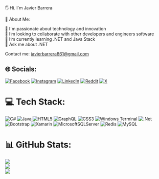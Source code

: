 
🖐Hi. I´m Javier Barrera

💫 About Me:


🔭 I´m passionate about technology and innovation<br>
👯 I’m looking to collaborate with other developers and engineers software<br>
🌱 I’m currently learning .NET and Java Stack<br>
💬 Ask me about .NET


Contact me: javierbarrera861@gmail.com

## 🌐 Socials:
[![Facebook](https://img.shields.io/badge/Facebook-%231877F2.svg?logo=Facebook&logoColor=white)](https://facebook.com/javierbarrera67) [![Instagram](https://img.shields.io/badge/Instagram-%23E4405F.svg?logo=Instagram&logoColor=white)](https://instagram.com/javierandres401) [![LinkedIn](https://img.shields.io/badge/LinkedIn-%230077B5.svg?logo=linkedin&logoColor=white)](https://linkedin.com/in/-javierbarrera) [![Reddit](https://img.shields.io/badge/Reddit-%23FF4500.svg?logo=Reddit&logoColor=white)](https://reddit.com/user/Champion12890) [![X](https://img.shields.io/badge/X-black.svg?logo=X&logoColor=white)](https://x.com/fcbjavier12) 

# 💻 Tech Stack:
![C#](https://img.shields.io/badge/c%23-%23239120.svg?style=for-the-badge&logo=csharp&logoColor=white) ![Java](https://img.shields.io/badge/java-%23ED8B00.svg?style=for-the-badge&logo=openjdk&logoColor=white) ![HTML5](https://img.shields.io/badge/html5-%23E34F26.svg?style=for-the-badge&logo=html5&logoColor=white) ![GraphQL](https://img.shields.io/badge/-GraphQL-E10098?style=for-the-badge&logo=graphql&logoColor=white) ![CSS3](https://img.shields.io/badge/css3-%231572B6.svg?style=for-the-badge&logo=css3&logoColor=white) ![Windows Terminal](https://img.shields.io/badge/Windows%20Terminal-%234D4D4D.svg?style=for-the-badge&logo=windows-terminal&logoColor=white) ![.Net](https://img.shields.io/badge/.NET-5C2D91?style=for-the-badge&logo=.net&logoColor=white) ![Bootstrap](https://img.shields.io/badge/bootstrap-%238511FA.svg?style=for-the-badge&logo=bootstrap&logoColor=white) ![Xamarin](https://img.shields.io/badge/Xamarin-3199DC?style=for-the-badge&logo=xamarin&logoColor=white) ![MicrosoftSQLServer](https://img.shields.io/badge/Microsoft%20SQL%20Server-CC2927?style=for-the-badge&logo=microsoft%20sql%20server&logoColor=white) ![Redis](https://img.shields.io/badge/redis-%23DD0031.svg?style=for-the-badge&logo=redis&logoColor=white) ![MySQL](https://img.shields.io/badge/mysql-%2300000f.svg?style=for-the-badge&logo=mysql&logoColor=white)
# 📊 GitHub Stats:
![](https://github-readme-stats.vercel.app/api?username=javierbarrera574&theme=dark&hide_border=false&include_all_commits=false&count_private=false)<br/>
![](https://github-readme-streak-stats.herokuapp.com/?user=javierbarrera574&theme=dark&hide_border=false)<br/>
![](https://github-readme-stats.vercel.app/api/top-langs/?username=javierbarrera574&theme=dark&hide_border=false&include_all_commits=false&count_private=false&layout=compact)

<!-- Proudly created with GPRM ( https://gprm.itsvg.in ) -->
